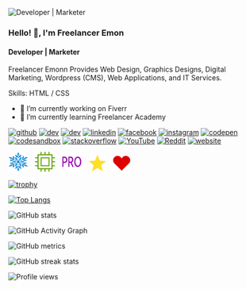 ![Developer | Marketer](https://pbs.twimg.com/profile_banners/1459037648039776256/1636882606/1200x200)

### Hello! 👋,  I'm Freelancer Emon
#### Developer | Marketer

Freelancer Emonn Provides Web Design, Graphics Designs, Digital Marketing, Wordpress (CMS), Web Applications, and IT Services.

Skills: HTML / CSS

- 🔭 I’m currently working on Fiverr 
- 🌱 I’m currently learning Freelancer Academy 


[<img src='https://cdn.jsdelivr.net/npm/simple-icons@3.0.1/icons/github.svg' alt='github' height='40'>](https://github.com/freelanceremons)  [<img src='https://cdn.jsdelivr.net/npm/simple-icons@3.0.1/icons/dev-dot-to.svg' alt='dev' height='40'>](https://dev.to/freelanceremons)  [<img src='https://cdn.jsdelivr.net/npm/simple-icons@3.0.1/icons/hashnode.svg' alt='dev' height='40'>](freelanceremons)  [<img src='https://cdn.jsdelivr.net/npm/simple-icons@3.0.1/icons/linkedin.svg' alt='linkedin' height='40'>](https://www.linkedin.com/in/freelanceremons/)  [<img src='https://cdn.jsdelivr.net/npm/simple-icons@3.0.1/icons/facebook.svg' alt='facebook' height='40'>](https://www.facebook.com/freelanceremons)  [<img src='https://cdn.jsdelivr.net/npm/simple-icons@3.0.1/icons/instagram.svg' alt='instagram' height='40'>](https://www.instagram.com/freelanceremons/)  [<img src='https://cdn.jsdelivr.net/npm/simple-icons@3.0.1/icons/codepen.svg' alt='codepen' height='40'>](https://codepen.io/freelanceremons)  [<img src='https://cdn.jsdelivr.net/npm/simple-icons@3.0.1/icons/codesandbox.svg' alt='codesandbox' height='40'>](https://codesandbox.io/u/freelanceremons)  [<img src='https://cdn.jsdelivr.net/npm/simple-icons@3.0.1/icons/stackoverflow.svg' alt='stackoverflow' height='40'>](https://stackoverflow.com/users/freelanceremons)  [<img src='https://cdn.jsdelivr.net/npm/simple-icons@3.0.1/icons/youtube.svg' alt='YouTube' height='40'>](https://www.youtube.com/channel/freelanceremons)  [<img src='https://cdn.jsdelivr.net/npm/simple-icons@3.0.1/icons/reddit.svg' alt='Reddit' height='40'>](https://www.reddit.com/user/freelanceremons)  [<img src='https://cdn.jsdelivr.net/npm/simple-icons@3.0.1/icons/icloud.svg' alt='website' height='40'>](https://freelanceremons.blogspot.com/)  

<a href='https://archiveprogram.github.com/'><img src='https://raw.githubusercontent.com/acervenky/animated-github-badges/master/assets/acbadge.gif' width='40' height='40'></a> <a href='https://docs.github.com/en/developers'><img src='https://raw.githubusercontent.com/acervenky/animated-github-badges/master/assets/devbadge.gif' width='40' height='40'></a> <a href='https://github.com/pricing'><img src='https://raw.githubusercontent.com/acervenky/animated-github-badges/master/assets/pro.gif' width='40' height='40'></a> <a href='https://stars.github.com/'><img src='https://raw.githubusercontent.com/acervenky/animated-github-badges/master/assets/starbadge.gif' width='35' height='35'></a> <a href='https://docs.github.com/en/github/supporting-the-open-source-community-with-github-sponsors'><img src='https://raw.githubusercontent.com/acervenky/animated-github-badges/master/assets/sponsorbadge.gif' width='35' height='35'></a> 

[![trophy](https://github-profile-trophy.vercel.app/?username=freelanceremons)](https://github.com/ryo-ma/github-profile-trophy)

[![Top Langs](https://github-readme-stats.vercel.app/api/top-langs/?username=freelanceremons)](https://github.com/anuraghazra/github-readme-stats)

![GitHub stats](https://github-readme-stats.vercel.app/api?username=freelanceremons&show_icons=true&count_private=true)  

![GitHub Activity Graph](https://activity-graph.herokuapp.com/graph?username=freelanceremons)  

![GitHub metrics](https://metrics.lecoq.io/freelanceremons)  

![GitHub streak stats](https://github-readme-streak-stats.herokuapp.com/?user=freelanceremons)  

![Profile views](https://gpvc.arturio.dev/freelanceremons)  
